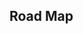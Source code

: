 ## Road Map

<iframe
  :src="$withBase('/binary-search.html')"
  width="100%"
  height="800"
  frameborder="0"
  scrolling="No"
  leftmargin="0"
  topmargin="0"
/>

升级路线：

- 模板题：35
- 简单二分应用：34 -> 69 -> 278
- 搜索旋转数组：33 -> 81 -> 153
- 二分搜索优化：300 -> 354
- 求最大值最小: 410

# 应用场景

- 二分都是跟单调性有关，有单调性的题目一般都可以二分。
- 题目存在两段性的性质。一部分满足，一部分不满足。

# 算法思想

将区间分为左右两边（分治），判断中点，确定答案在哪一边，每次缩小一半，直到得到最终答案。

- 需要注意**边界问题**

# 模板

二分模板一共有两个，分别适用于不同情况。

算法思路：假设目标值在闭区间`[l, r]`中， 每次将区间长度缩小一半，当`l == r`时，我们就找到了目标值。

## 模板 1(区间[l, mid]和[mid+1, r])

当我们将区间`[l, r]`划分成`[l, mid]`和`[mid + 1, r]`时，`mid=l+r>>1`，其更新操作是`r = mid`或者`l = mid + 1`;

C++ 代码模板：

```cpp
int binary_search(int l, int r) {
    while (l < r) {
        int mid = l + r >> 1;
        if (check(mid)) r = mid;
        else l = mid + 1;
    }
    return l;
}
```

此模板返回的结果是**右区间的最左边元素**

## 模板 2(区间[l, mid-1]和[mid, r])

当我们将区间`[l, r]`划分成`[l, mid - 1]`和`[mid, r]`时，`mid=l+r+1>>1`，其更新操作是`r = mid - 1`或者`l = mid`;

因为`r=mid-1`，为了防止死循环，计算`mid`时需要加 1。

C++ 代码模板：

```cpp
int binary_search(int l, int r) {
    while (l < r) {
        int mid = l + r + 1 >> 1;
        if (check(mid)) l = mid;
        else r = mid - 1;
    }
    return l;
}
```

此模板返回的结果是**左区间的最右边元素**

## 七天学会二分

### 第一天（概念题）

初识二分算法，学习两种二分查找的算法模板

#### [852. 山脉数组的峰顶索引](https://leetcode-cn.com/problems/peak-index-in-a-mountain-array/)

```java
class Solution {
    public int peakIndexInMountainArray(int[] arr) {
        int l = 0, r = arr.length-1;
        while(l<r){
            int mid = l+r>>1;
            if (arr[mid] > arr[mid+1]) r = mid;
            else l = mid +1;
        }
        return l;
    }
}
```

- [LeetCode 704. Binary Search (easy) ](https://github.com/muyids/leetcode/blob/master/algorithms/701-800/704.binary-search.md) 二分查找

- [LeetCode 69. Sqrt(x) (easy)](https://github.com/muyids/leetcode/blob/master/algorithms/1-100/69.sqrtx.md)

选做：

- [LeetCode 35. Search Insert Position (easy)](https://github.com/muyids/leetcode/blob/master/algorithms/1-100/35.search-insert-position.md)

### 第二天（模板强化练习）

通过一道题练习两种模板的使用

- [LeetCode 34. Find First and Last Position of Element in Sorted Array (medium)](https://github.com/muyids/leetcode/blob/master/algorithms/1-100/34.find-first-and-last-position-of-element-in-sorted-array.md)

### 第三天（峰值元素探险）

- [LeetCode 162. Find Peak Element (medium)](https://github.com/muyids/leetcode/blob/master/algorithms/101-200/162.find-peak-element.md)

### 第四天（有趣的旋转排序数组）

#### [153. 寻找旋转排序数组中的最小值](https://leetcode-cn.com/problems/find-minimum-in-rotated-sorted-array/)

```java
class Solution {
    public int findMin(int[] nums) {
        if (nums[0] <= nums[nums.length-1])return nums[0];
        int l = 0, r = nums.length-1;
        while (l < r){
            int mid  = l+r>>1;
            if (nums[mid] < nums[0]) r= mid;
            else l = mid+1;
        }
        return nums[l];
    }
}
```

#### [154. 寻找旋转排序数组中的最小值 II](https://leetcode-cn.com/problems/find-minimum-in-rotated-sorted-array-ii/)

把最后等于开头的元素给去掉

```java
class Solution {
    public int findMin(int[] nums) {
        int n = nums.length;
        int l = 0, r = n-1;
        while (r > 0 && nums[r] == nums[0]) r--;
        if (nums[r] > nums[0]) return nums[0];
        while (l < r){
            int mid = l+r >> 1;
            if (nums[mid] < nums[0]) r = mid;
            else l = mid +1;
        }
        return nums[l];
    }
}
```

- [LeetCode 33. Search in Rotated Sorted Array (medium)](https://github.com/muyids/leetcode/blob/master/algorithms/1-100/33.search-in-rotated-sorted-array.md)

### 第五天（二维矩阵中的二分）

- [LeetCode 74. Search a 2D Matrix (medium)](https://github.com/muyids/leetcode/blob/master/algorithms/1-100/74.search-a-2d-matrix.md)

- [LeetCode 378. Kth Smallest Element in a Sorted Matrix (medium)](https://github.com/muyids/leetcode/blob/master/algorithms/301-400/378.kth-smallest-element-in-a-sorted-matrix.md)

### 第六天（有序数组中第 Kth 大的数）

**无序数组中第 Kth 大的数**，也可以使用大小为 K 的小顶堆去求解

如何高效寻找两个有序数组中第 K 大的数？

思考题：

- [LeetCode 4. median-of-two-sorted-arrays](https://github.com/muyids/leetcode/blob/master/algorithms/1-100/4.median-of-two-sorted-arrays.md)

### 第七天（二分，你会了吗？）

单纯的二分算法思路很简单，只需要划分好区间、选对模板、处理好边界即可，一些数据量比较大的且满足一定单调性的题目中，与二分结合使用，会极大提升算法效率（此部分题目需要在掌握其他算法基础之上进行学习）。
